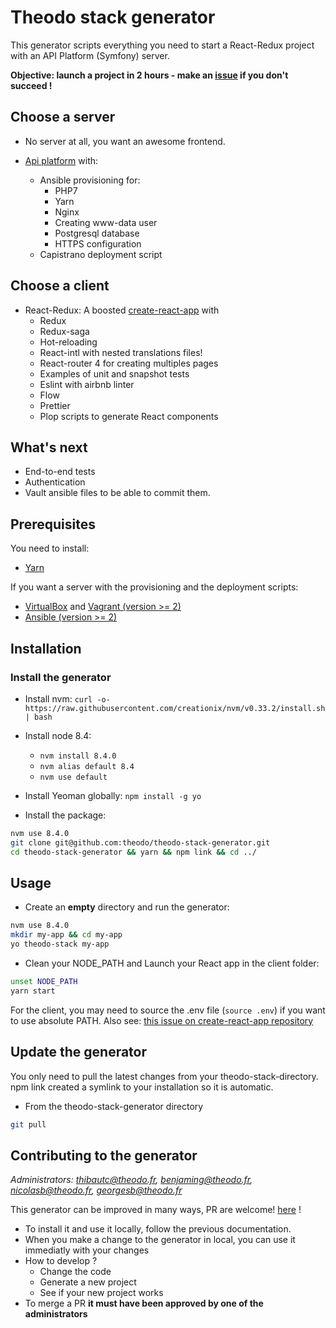 # Theodo stack generator

This generator scripts everything you need to start a React-Redux project with an API Platform (Symfony) server.

**Objective: launch a project in 2 hours - make an [issue](https://github.com/theodo/theodo-stack-generator/issues) if you don't succeed !**

## Choose a server

- No server at all, you want an awesome frontend.

- [Api platform](https://api-platform.com/) with:
  - Ansible provisioning for:
    - PHP7
    - Yarn
    - Nginx
    - Creating www-data user
    - Postgresql database
    - HTTPS configuration
  - Capistrano deployment script

## Choose a client

- React-Redux: A boosted [create-react-app](https://github.com/facebookincubator/create-react-app) with
  - Redux
  - Redux-saga
  - Hot-reloading
  - React-intl with nested translations files!
  - React-router 4 for creating multiples pages
  - Examples of unit and snapshot tests
  - Eslint with airbnb linter
  - Flow
  - Prettier
  - Plop scripts to generate React components

## What's next

- End-to-end tests
- Authentication
- Vault ansible files to be able to commit them.

## Prerequisites

You need to install:

- [Yarn](https://yarnpkg.com/en/docs/install)

If you want a server with the provisioning and the deployment scripts:

- [VirtualBox](https://www.virtualbox.org/wiki/Downloads) and [Vagrant (version >= 2)](https://www.vagrantup.com/downloads.html)
- [Ansible (version >= 2)](http://docs.ansible.com/ansible/intro_installation.html)

## Installation

### Install the generator

- Install nvm: `curl -o- https://raw.githubusercontent.com/creationix/nvm/v0.33.2/install.sh | bash`

- Install node 8.4:
  - `nvm install 8.4.0`
  - `nvm alias default 8.4`
  - `nvm use default`

- Install Yeoman globally: `npm install -g yo`

- Install the package:

```bash
nvm use 8.4.0
git clone git@github.com:theodo/theodo-stack-generator.git
cd theodo-stack-generator && yarn && npm link && cd ../
```

## Usage

- Create an **empty** directory and run the generator:

``` bash
nvm use 8.4.0
mkdir my-app && cd my-app
yo theodo-stack my-app
```

- Clean your NODE_PATH and Launch your React app in the client folder:

```bash
unset NODE_PATH
yarn start
```

For the client, you may need to source the .env file (`source .env`) if you want to use absolute PATH. Also see: [this issue on create-react-app repository](https://github.com/facebook/create-react-app/issues/2300)

## Update the generator

You only need to pull the latest changes from your theodo-stack-directory. npm link created a symlink to your installation so it is automatic.

- From the theodo-stack-generator directory

``` bash
git pull
```

## Contributing to the generator
*Administrators: thibautc@theodo.fr, benjaming@theodo.fr, nicolasb@theodo.fr, georgesb@theodo.fr*

This generator can be improved in many ways, PR are welcome! [here](https://github.com/theodo/theodo-stack-generator) !

- To install it and use it locally, follow the previous documentation.
- When you make a change to the generator in local, you can use it immediatly with your changes
- How to develop ?
  - Change the code
  - Generate a new project
  - See if your new project works
- To merge a PR **it must have been approved by one of the administrators**
